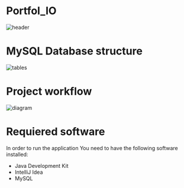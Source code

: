 # Portfol_IO
![header](https://github.com/doveish/PracticalProject/assets/125504453/e46ba8d4-38a1-43a2-b733-88f621969fcf)

# MySQL Database structure
![tables](https://github.com/doveish/PracticalProject/assets/125504453/df913351-9ea0-49c1-b33b-f9efda8d5bd2)

# Project workflow
![diagram](https://github.com/doveish/PracticalProject/assets/125504453/b612fe64-a278-4ce1-bdc0-bc6672601388)

# Requiered software
In order to run the application You need to have the following software installed:
* Java Development Kit
* IntelliJ Idea
* MySQL 
